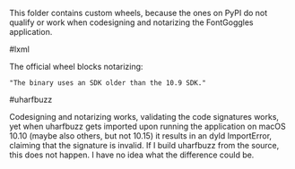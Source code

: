 This folder contains custom wheels, because the ones on PyPI do not qualify or work when codesigning and notarizing the FontGoggles application.

#lxml

The official wheel blocks notarizing:

    "The binary uses an SDK older than the 10.9 SDK."

#uharfbuzz

Codesigning and notarizing works, validating the code signatures works, yet when uharfbuzz gets imported upon running the application on macOS 10.10 (maybe also others, but not 10.15) it results in an dyld ImportError, claiming that the signature is invalid. If I build uharfbuzz from the source, this does not happen. I have no idea what the difference could be.